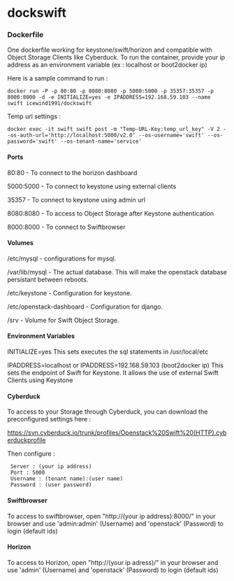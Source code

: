 dockswift
=========

### Dockerfile ###

One dockerfile working for keystone/swift/horizon and compatible with Object Storage Clients like Cyberduck.
To run the container, provide your ip address as an environment variable (ex : localhost or boot2docker ip)

Here is a sample command to run :

    docker run -P -p 80:80 -p 8080:8080 -p 5000:5000 -p 35357:35357 -p 8000:8000 -d -e INITIALIZE=yes -e IPADDRESS=192.168.59.103 --name swift icewind1991/dockswift

Temp url settings :

    docker exec -it swift swift post -m "Temp-URL-Key:temp_url_key" -V 2 --os-auth-url='http://localhost:5000/v2.0' --os-username='swift' --os-password='swift' --os-tenant-name='service'

#### Ports ####

80:80 - To connect to the horizon dashboard

5000:5000 - To connect to keystone using external clients

35357 - To connect to keystone using admin url

8080:8080 - To access to Object Storage after Keystone authentication

8000:8000 - To connect to Swiftbrowser

#### Volumes ####

/etc/mysql - configurations for mysql.

/var/lib/mysql - The actual database. This will make the openstack database persistant between reboots.

/etc/keystone - Configuration for keystone.

/etc/openstack-dashboard - Configuration for django.

/srv - Volume for Swift Object Storage.

#### Environment Variables ####

INITIALIZE=yes This sets executes the sql statements in /usr/local/etc

IPADDRESS=localhost or IPADDRESS=192.168.59.103 (boot2docker ip) This sets the endpoint of Swift for Keystone. It allows the use of external Swift Clients using Keystone

#### Cyberduck ####

To access to your Storage through Cyberduck, you can download the preconfigured settings here :

   https://svn.cyberduck.io/trunk/profiles/Openstack%20Swift%20(HTTP).cyberduckprofile

Then configure :

     Server : (your ip address)
     Port : 5000
     Username : (tenant name):(user name)
     Password : (user password)

#### Swiftbrowser ####

To access to swiftbrowser, open "http://(your ip address):8000/" in your browser and use 'admin:admin' (Username) and 'openstack' (Password) to login (default ids)

#### Horizon ####

To access to Horizon, open "http://(your ip adress)/" in your browser and use 'admin' (Username) and 'openstack' (Password) to login (default ids)
